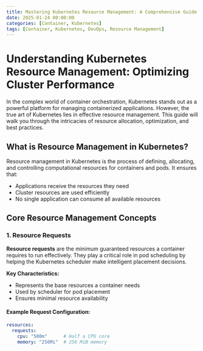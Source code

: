 ```yaml
---
title: Mastering Kubernetes Resource Management: A Comprehensive Guide
date: 2025-01-24 00:00:00
categories: [Container, Kubernetes]
tags: [Container, Kubernetes, DevOps, Resource Management]
---
```


# Understanding Kubernetes Resource Management: Optimizing Cluster Performance

In the complex world of container orchestration, Kubernetes stands out as a powerful platform for managing containerized applications. However, the true art of Kubernetes lies in effective resource management. This guide will walk you through the intricacies of resource allocation, optimization, and best practices.

## What is Resource Management in Kubernetes?

Resource management in Kubernetes is the process of defining, allocating, and controlling computational resources for containers and pods. It ensures that:
- Applications receive the resources they need
- Cluster resources are used efficiently
- No single application can consume all available resources

## Core Resource Management Concepts

### 1. Resource Requests

**Resource requests** are the minimum guaranteed resources a container requires to run effectively. They play a critical role in pod scheduling by helping the Kubernetes scheduler make intelligent placement decisions.

**Key Characteristics:**
- Represents the base resources a container needs
- Used by scheduler for pod placement
- Ensures minimal resource availability

#### Example Request Configuration:
```yaml
resources:
  requests:
    cpu: "500m"      # Half a CPU core
    memory: "256Mi"  # 256 MiB memory